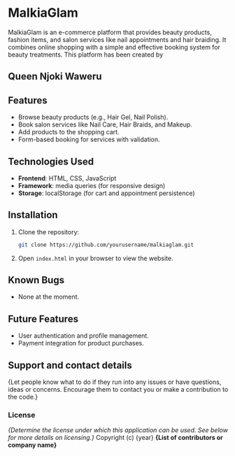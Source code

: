 # MalkiaGlam

MalkiaGlam is an e-commerce platform that provides beauty products, fashion items, and salon services like nail appointments and hair braiding. It combines online shopping with a simple and effective booking system for beauty treatments. This platform has been created by 
## Queen Njoki Waweru

## Features
- Browse beauty products (e.g., Hair Gel, Nail Polish).
- Book salon services like Nail Care, Hair Braids, and Makeup.
- Add products to the shopping cart.
- Form-based booking for services with validation.

## Technologies Used
- **Frontend**: HTML, CSS, JavaScript
- **Framework**: media queries (for responsive design)
- **Storage**: localStorage (for cart and appointment persistence)

## Installation
1. Clone the repository:
    ```bash
    git clone https://github.com/yourusername/malkiaglam.git
    ```
2. Open `index.html` in your browser to view the website.

## Known Bugs
- None at the moment.

## Future Features
- User authentication and profile management.
- Payment integration for product purchases.

## Support and contact details
{Let people know what to do if they run into any issues or have questions, ideas or concerns.  Encourage them to contact you or make a contribution to the code.}
### License
*{Determine the license under which this application can be used.  See below for more details on licensing.}*
Copyright (c) {year} **{List of contributors or company name}**
